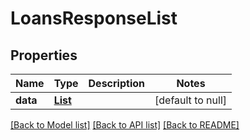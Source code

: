 # LoansResponseList
## Properties

| Name | Type | Description | Notes |
|------------ | ------------- | ------------- | -------------|
| **data** | [**List**](LoansResponse.md) |  | [default to null] |

[[Back to Model list]](../README.md#documentation-for-models) [[Back to API list]](../README.md#documentation-for-api-endpoints) [[Back to README]](../README.md)

